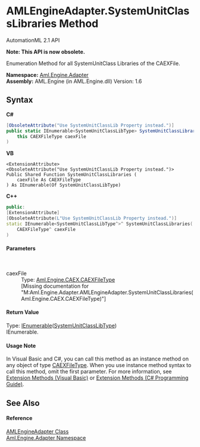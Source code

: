 # AMLEngineAdapter.SystemUnitClassLibraries Method 
AutomationML 2.1 API 

**Note: This API is now obsolete.**

Enumeration Method for all SystemUnitClass Libraries of the CAEXFile.

**Namespace:**&nbsp;<a href="N_Aml_Engine_Adapter">Aml.Engine.Adapter</a><br />**Assembly:**&nbsp;AML.Engine (in AML.Engine.dll) Version: 1.6

## Syntax

**C#**<br />
``` C#
[ObsoleteAttribute("Use SystemUnitClassLib Property instead.")]
public static IEnumerable<SystemUnitClassLibType> SystemUnitClassLibraries(
	this CAEXFileType caexFile
)
```

**VB**<br />
``` VB
<ExtensionAttribute>
<ObsoleteAttribute("Use SystemUnitClassLib Property instead.")>
Public Shared Function SystemUnitClassLibraries ( 
	caexFile As CAEXFileType
) As IEnumerable(Of SystemUnitClassLibType)
```

**C++**<br />
``` C++
public:
[ExtensionAttribute]
[ObsoleteAttribute(L"Use SystemUnitClassLib Property instead.")]
static IEnumerable<SystemUnitClassLibType^>^ SystemUnitClassLibraries(
	CAEXFileType^ caexFile
)
```


#### Parameters
&nbsp;<dl><dt>caexFile</dt><dd>Type: <a href="T_Aml_Engine_CAEX_CAEXFileType">Aml.Engine.CAEX.CAEXFileType</a><br />\[Missing <param name="caexFile"/> documentation for "M:Aml.Engine.Adapter.AMLEngineAdapter.SystemUnitClassLibraries(Aml.Engine.CAEX.CAEXFileType)"\]</dd></dl>

#### Return Value
Type: <a href="https://docs.microsoft.com/dotnet/api/system.collections.generic.ienumerable-1" target="_parent" rel="noopener noreferrer">IEnumerable</a>(<a href="T_Aml_Engine_CAEX_SystemUnitClassLibType">SystemUnitClassLibType</a>)<br />IEnumerable<SystemUnitClassLibType>.

#### Usage Note
In Visual Basic and C#, you can call this method as an instance method on any object of type <a href="T_Aml_Engine_CAEX_CAEXFileType">CAEXFileType</a>. When you use instance method syntax to call this method, omit the first parameter. For more information, see <a href="https://docs.microsoft.com/dotnet/visual-basic/programming-guide/language-features/procedures/extension-methods" target="_blank" rel="noopener noreferrer">Extension Methods (Visual Basic)</a> or <a href="https://docs.microsoft.com/dotnet/csharp/programming-guide/classes-and-structs/extension-methods" target="_blank" rel="noopener noreferrer">Extension Methods (C# Programming Guide)</a>.

## See Also


#### Reference
<a href="T_Aml_Engine_Adapter_AMLEngineAdapter">AMLEngineAdapter Class</a><br /><a href="N_Aml_Engine_Adapter">Aml.Engine.Adapter Namespace</a><br />